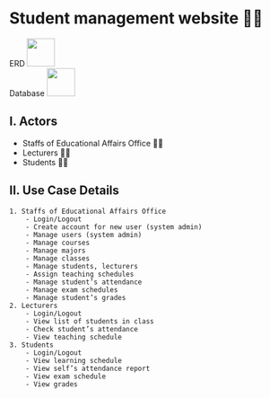 # Student management website 👨‍🎓

ERD
[<img src="https://user-images.githubusercontent.com/92385045/186468073-ac76d80c-a063-462a-a0e0-2784ec5b9a4f.png" height="50" width="50">](https://drive.google.com/file/d/19lRwfUtm_No_py6dg1D6QrW0Wuyj_5ex/view?usp=sharing)
<br>
Database
[<img src="https://ssl.gstatic.com/docs/spreadsheets/favicon3.ico" height="50" width="50">](https://docs.google.com/spreadsheets/d/1Rc_xMOhrJYOYd1es8KAvyfMWK3Tbc70i7qEQa2r8b9s/edit?usp=sharing)

## I. Actors

-   Staffs of Educational Affairs Office 👩‍💼
-   Lecturers 👨‍🏫
-   Students 👨‍🎓

## II. Use Case Details

    1. Staffs of Educational Affairs Office
        - Login/Logout
        - Create account for new user (system admin)
        - Manage users (system admin)
        - Manage courses
        - Manage majors
        - Manage classes
        - Manage students, lecturers
        - Assign teaching schedules
        - Manage student’s attendance
        - Manage exam schedules
        - Manage student’s grades
    2. Lecturers
        - Login/Logout
        - View list of students in class
        - Check student’s attendance
        - View teaching schedule
    3. Students
        - Login/Logout
        - View learning schedule
        - View self’s attendance report
        - View exam schedule
        - View grades
